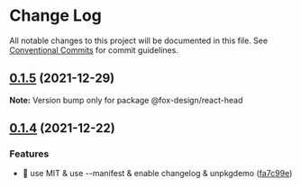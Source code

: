 # Change Log

All notable changes to this project will be documented in this file.
See [Conventional Commits](https://conventionalcommits.org) for commit guidelines.

## [0.1.5](https://github.com/foxfamily/foxpage-component-react/compare/@fox-design/react-head@0.1.4...@fox-design/react-head@0.1.5) (2021-12-29)

**Note:** Version bump only for package @fox-design/react-head





## [0.1.4](https://github.com/foxfamily/foxpage-component-react/compare/@fox-design/react-head@0.1.3...@fox-design/react-head@0.1.4) (2021-12-22)


### Features

* 🎸 use MIT & use --manifest & enable changelog & unpkgdemo ([fa7c99e](https://github.com/foxfamily/foxpage-component-react/commit/fa7c99ee497cb0a84aacaa8d97fa57c5a231d9fe))
